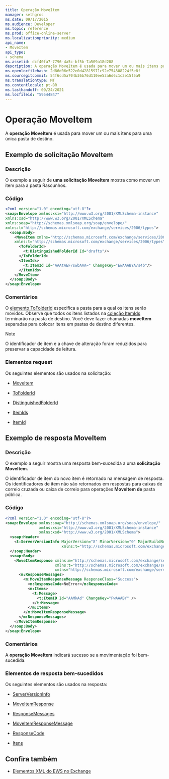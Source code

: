 ```yaml
---
title: Operação MoveItem
manager: sethgros
ms.date: 09/17/2015
ms.audience: Developer
ms.topic: reference
ms.prod: office-online-server
ms.localizationpriority: medium
api_name:
- MoveItem
api_type:
- schema
ms.assetid: dcf40fa7-7796-4a5c-bf5b-7a509a18d208
description: A operação MoveItem é usada para mover um ou mais itens para uma única pasta de destino.
ms.openlocfilehash: 2d86d06e522e0d42815971c92e754308224f5e8f
ms.sourcegitcommit: 54f6cd5a704b36b76d110ee53a6d6c1c3e15f5a9
ms.translationtype: MT
ms.contentlocale: pt-BR
ms.lasthandoff: 09/24/2021
ms.locfileid: "59544847"
---
```

# <a name="moveitem-operation"></a>Operação MoveItem

A **operação MoveItem** é usada para mover um ou mais itens para uma única pasta de destino. 
  
## <a name="moveitem-request-example"></a>Exemplo de solicitação MoveItem

### <a name="description"></a>Descrição

O exemplo a seguir de **uma solicitação MoveItem** mostra como mover um item para a pasta Rascunhos. 
  
### <a name="code"></a>Código

```XML
<?xml version="1.0" encoding="utf-8"?>
<soap:Envelope xmlns:xsi="http://www.w3.org/2001/XMLSchema-instance"
xmlns:xsd="http://www.w3.org/2001/XMLSchema"
xmlns:soap="http://schemas.xmlsoap.org/soap/envelope/"
xmlns:t="http://schemas.microsoft.com/exchange/services/2006/types">
  <soap:Body>
    <MoveItem xmlns="http://schemas.microsoft.com/exchange/services/2006/messages"
    xmlns:t="http://schemas.microsoft.com/exchange/services/2006/types">
      <ToFolderId>
        <t:DistinguishedFolderId Id="drafts"/>
      </ToFolderId>
      <ItemIds>
        <t:ItemId Id="AAAtAEF/swbAAA=" ChangeKey="EwAAABYA/s4b"/>
      </ItemIds>
    </MoveItem>
  </soap:Body>
</soap:Envelope>
```

### <a name="comments"></a>Comentários

O [elemento ToFolderId](tofolderid.md) especifica a pasta para a qual os itens serão movidos. Observe que todos os itens listados na [coleção ItemIds](itemids.md) terminarão na pasta de destino. Você deve fazer chamadas **moveItem** separadas para colocar itens em pastas de destino diferentes. 
  
> [!NOTE]
> O identificador de item e a chave de alteração foram reduzidos para preservar a capacidade de leitura. 
  
### <a name="request-elements"></a>Elementos request

Os seguintes elementos são usados na solicitação:
  
- [MoveItem](moveitem.md)
    
- [ToFolderId](tofolderid.md)
    
- [DistinguishedFolderId](distinguishedfolderid.md)
    
- [ItemIds](itemids.md)
    
- [ItemId](itemid.md)
    
## <a name="moveitem-response-example"></a>Exemplo de resposta MoveItem

### <a name="description"></a>Descrição

O exemplo a seguir mostra uma resposta bem-sucedida a uma **solicitação MoveItem.** 
  
O identificador de item do novo item é retornado na mensagem de resposta. Os identificadores de item não são retornados em respostas para caixas de correio cruzada ou caixa de correio para operações **MoveItem de** pasta pública. 
  
### <a name="code"></a>Código

```XML
<?xml version="1.0" encoding="utf-8"?>
<soap:Envelope xmlns:soap="http://schemas.xmlsoap.org/soap/envelope/" 
               xmlns:xsi="http://www.w3.org/2001/XMLSchema-instance" 
               xmlns:xsd="http://www.w3.org/2001/XMLSchema">
  <soap:Header>
    <t:ServerVersionInfo MajorVersion="8" MinorVersion="0" MajorBuildNumber="662" MinorBuildNumber="0" 
                         xmlns:t="http://schemas.microsoft.com/exchange/services/2006/types"/>
  </soap:Header>
  <soap:Body>
    <MoveItemResponse xmlns:m="http://schemas.microsoft.com/exchange/services/2006/messages" 
                      xmlns:t="http://schemas.microsoft.com/exchange/services/2006/types" 
                      xmlns="http://schemas.microsoft.com/exchange/services/2006/messages">
      <m:ResponseMessages>
        <m:MoveItemResponseMessage ResponseClass="Success">
          <m:ResponseCode>NoError</m:ResponseCode>
          <m:Items>
            <t:Message>
              <t:ItemID Id="AAMkAd" ChangeKey="FwAAABY" />
            </t:Message>
          </m:Items>
        </m:MoveItemResponseMessage>
      </m:ResponseMessages>
    </MoveItemResponse>
  </soap:Body>
</soap:Envelope>
```

### <a name="comments"></a>Comentários

A **operação MoveItem** indicará sucesso se a movimentação foi bem-sucedida. 
  
### <a name="successful-response-elements"></a>Elementos de resposta bem-sucedidos

Os seguintes elementos são usados na resposta:
  
- [ServerVersionInfo](serverversioninfo.md)
    
- [MoveItemResponse](moveitemresponse.md)
    
- [ResponseMessages](responsemessages.md)
    
- [MoveItemResponseMessage](moveitemresponsemessage.md)
    
- [ResponseCode](responsecode.md)
    
- [Itens](items.md)
    
## <a name="see-also"></a>Confira também



- [Elementos XML do EWS no Exchange](ews-xml-elements-in-exchange.md)

